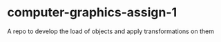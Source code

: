 # computer-graphics-assign-1
A repo to develop the load of objects and apply transformations on them
